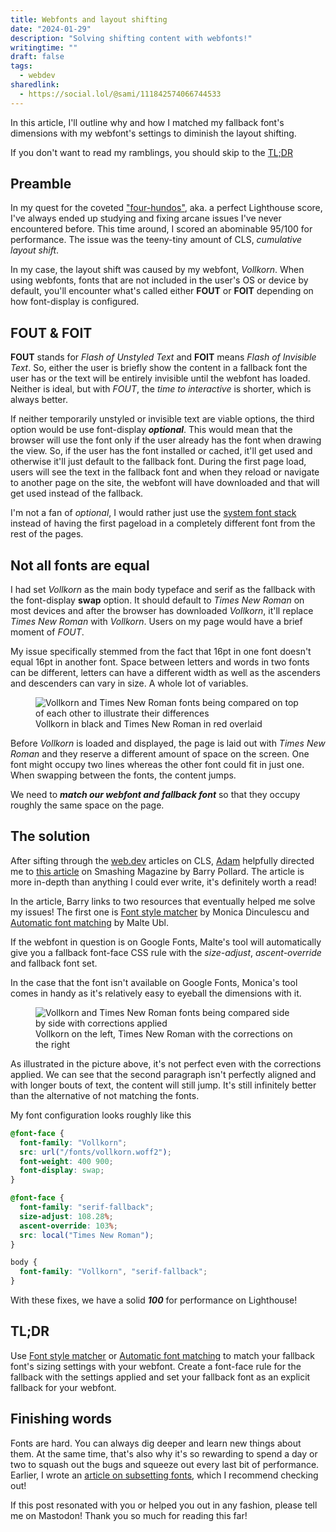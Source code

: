 ```yaml
---
title: Webfonts and layout shifting
date: "2024-01-29"
description: "Solving shifting content with webfonts!"
writingtime: ""
draft: false
tags:
  - webdev
sharedlink:
  - https://social.lol/@sami/111842574066744533
---
```


In this article, I'll outline why and how I matched my fallback font's dimensions with my webfont's settings to diminish the layout shifting.

If you don't want to read my ramblings, you should skip to the [TL;DR](#tl;dr)

## Preamble

In my quest for the coveted ["four-hundos"](https://www.11ty.dev/speedlify/), aka. a perfect Lighthouse score, I've always ended up studying and fixing arcane issues I've never encountered before. This time around, I scored an abominable 95/100 for performance. The issue was the teeny-tiny amount of CLS, _cumulative layout shift_.

In my case, the layout shift was caused by my webfont, _Vollkorn_. When using webfonts, fonts that are not included in the user's OS or device by default, you'll encounter what's called either __FOUT__ or __FOIT__ depending on how font-display is configured.

## FOUT & FOIT

__FOUT__ stands for _Flash of Unstyled Text_ and __FOIT__ means _Flash of Invisible Text_. So, either the user is briefly show the content in a fallback font the user has or the text will be entirely invisible until the webfont has loaded. Neither is ideal, but with _FOUT_, the _time to interactive_ is shorter, which is always better.

If neither temporarily unstyled or invisible text are viable options, the third option would be use font-display ___optional___. This would mean that the browser will use the font only if the user already has the font when drawing the view. So, if the user has the font installed or cached, it'll get used and otherwise it'll just default to the fallback font. During the first page load, users will see the text in the fallback font and when they reload or navigate to another page on the site, the webfont will have downloaded and that will get used instead of the fallback. 

I'm not a fan of _optional_, I would rather just use the [system font stack](https://modernfontstacks.com) instead of having the first pageload in a completely different font from the rest of the pages.

## Not all fonts are equal

I had set _Vollkorn_ as the main body typeface and serif as the fallback with the font-display __swap__ option. It should default to _Times New Roman_ on most devices and after the browser has downloaded _Vollkorn_, it'll replace _Times New Roman_ with _Vollkorn_. Users on my page would have a brief moment of _FOUT_.

My issue specifically stemmed from the fact that 16pt in one font doesn't equal 16pt in another font. Space between letters and words in two fonts can be different, letters can have a different width as well as the ascenders and descenders can vary in size. A whole lot of variables.

<figure>
  <img src="/assets/images/articles/2024/font overlap.webp" alt="Vollkorn and Times New Roman fonts being compared on top of each other to illustrate their differences" title="Vollkorn and Times New Roman fonts being compared on top of each other to illustrate their differences" />
  <figcaption>Vollkorn in black and Times New Roman in red overlaid</figcaption>
</figure>

Before _Vollkorn_ is loaded and displayed, the page is laid out with _Times New Roman_ and they reserve a different amount of space on the screen. One font might occupy two lines whereas the other font could fit in just one. When swapping between the fonts, the content jumps. 

We need to ___match our webfont and fallback font___ so that they occupy roughly the same space on the page. 

## The solution
After sifting through the [web.dev](https://web.dev/articles/optimize-cls) articles on CLS, [Adam](https://adam.omg.lol) helpfully directed me to [this article](https://www.smashingmagazine.com/2021/05/reduce-font-loading-impact-css-descriptors/) on Smashing Magazine by Barry Pollard. The article is more in-depth than anything I could ever write, it's definitely worth a read!

In the article, Barry links to two resources that eventually helped me solve my issues! The first one is [Font style matcher](https://meowni.ca/font-style-matcher/) by Monica Dinculescu and [Automatic font matching](https://deploy-preview-15--upbeat-shirley-608546.netlify.app/perfect-ish-font-fallback/?font=Vollkorn) by Malte Ubl.

If the webfont in question is on Google Fonts, Malte's tool will automatically give you a fallback font-face CSS rule with the _size-adjust_, _ascent-override_ and fallback font set.

In the case that the font isn't available on Google Fonts, Monica's tool comes in handy as it's relatively easy to eyeball the dimensions with it.

<figure>
  <img src="/assets/images/articles/2024/fontcomparison.webp" alt="Vollkorn and Times New Roman fonts being compared side by side with corrections applied" title="Vollkorn and Times New Roman fonts being compared side by side with corrections applied" />
  <figcaption>Vollkorn on the left, Times New Roman with the corrections on the right</figcaption>
</figure>

As illustrated in the picture above, it's not perfect even with the corrections applied. We can see that the second paragraph isn't perfectly aligned and with longer bouts of text, the content will still jump. It's still infinitely better than the alternative of not matching the fonts.

My font configuration looks roughly like this
```css
@font-face {
  font-family: "Vollkorn";
  src: url("/fonts/vollkorn.woff2");
  font-weight: 400 900;
  font-display: swap;
}

@font-face {
  font-family: "serif-fallback";
  size-adjust: 108.28%;
  ascent-override: 103%;
  src: local("Times New Roman");
}

body {
  font-family: "Vollkorn", "serif-fallback";
}
```

With these fixes, we have a solid ___100___ for performance on Lighthouse!

## TL;DR

Use [Font style matcher](https://meowni.ca/font-style-matcher/) or [Automatic font matching](https://deploy-preview-15--upbeat-shirley-608546.netlify.app/perfect-ish-font-fallback/?font=Vollkorn) to match your fallback font's sizing settings with your webfont. Create a font-face rule for the fallback with the settings applied and set your fallback font as an explicit fallback for your webfont.

## Finishing words

Fonts are hard. You can always dig deeper and learn new things about them. At the same time, that's also why it's so rewarding to spend a day or two to squash out the bugs and squeeze out every last bit of performance. Earlier, I wrote an [article on subsetting fonts](https://httpster.io/article/subset-fonts-with-python-3-and-fonttools/), which I recommend checking out!

If this post resonated with you or helped you out in any fashion, please tell me on Mastodon! Thank you so much for reading this far!

